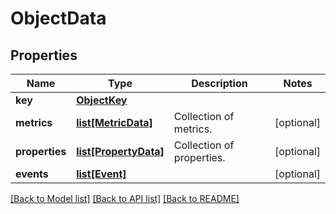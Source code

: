 # ObjectData

## Properties
Name | Type | Description | Notes
------------ | ------------- | ------------- | -------------
**key** | [**ObjectKey**](ObjectKey.md) |  | 
**metrics** | [**list[MetricData]**](MetricData.md) | Collection of metrics. | [optional] 
**properties** | [**list[PropertyData]**](PropertyData.md) | Collection of properties. | [optional] 
**events** | [**list[Event]**](Event.md) |  | [optional] 

[[Back to Model list]](../README.md#documentation-for-models) [[Back to API list]](../README.md#documentation-for-api-endpoints) [[Back to README]](../README.md)

